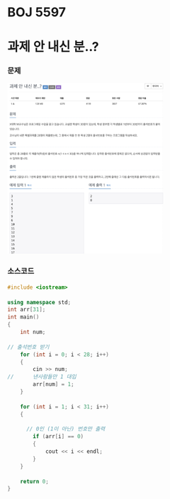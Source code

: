 # BOJ 5597

# 과제 안 내신 분..?

### 문제

<img src="readme.assets/image-20200718000522452.png" alt="image-20200718000522452" width ="70%" />

</br>

### 소스코드

```c++
#include <iostream>

using namespace std;
int arr[31];
int main()
{
    int num;
  
// 출석번호 받기
    for (int i = 0; i < 28; i++)
    {
        cin >> num;
//      낸사람들만 1 대입
        arr[num] = 1;
    }

    for (int i = 1; i < 31; i++)
    {
      
      // 0인 (1이 아닌) 번호만 출력
        if (arr[i] == 0)
        {
            cout << i << endl;
        }
    }

    return 0;
}
```

